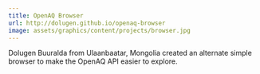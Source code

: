 ```yaml
---
title: OpenAQ Browser
url: http://dolugen.github.io/openaq-browser
image: assets/graphics/content/projects/browser.jpg
---
```


Dolugen Buuralda from Ulaanbaatar, Mongolia created an alternate simple browser to make the OpenAQ API easier to explore.
